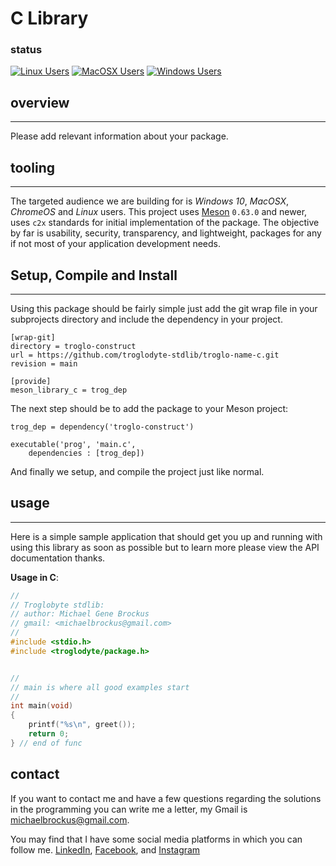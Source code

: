 # C Library

### status

[![Linux Users](https://github.com/troglodyte-coder/meson_library_c/actions/workflows/ci_runner_linux.yml/badge.svg)](https://github.com/troglodyte-coder/meson_library_c/actions/workflows/ci_runner_linux.yml) [![MacOSX Users](https://github.com/troglodyte-coder/meson_library_c/actions/workflows/ci_runner_macosx.yml/badge.svg)](https://github.com/troglodyte-coder/meson_library_c/actions/workflows/ci_runner_macosx.yml) [![Windows Users](https://github.com/troglodyte-coder/meson_library_c/actions/workflows/ci_runner_windows.yml/badge.svg)](https://github.com/troglodyte-coder/meson_library_c/actions/workflows/ci_runner_windows.yml)

## overview

* * *

Please add relevant information about your package.

## tooling

* * *

The targeted audience we are building for is *Windows 10*, *MacOSX*, *ChromeOS*
and *Linux* users. This project uses [Meson](https://mesonbuild.com/) `0.63.0`
and newer, uses `c2x` standards for initial implementation of the package. The
objective by far is usability, security, transparency, and lightweight, packages
for any if not most of your application development needs.

## Setup, Compile and Install

* * *

Using this package should be fairly simple just add the git wrap file
in your subprojects directory and include the dependency in your project.

```console
[wrap-git]
directory = troglo-construct
url = https://github.com/troglodyte-stdlib/troglo-name-c.git
revision = main

[provide]
meson_library_c = trog_dep
```


The next step should be to add the package to your Meson project:

```meson
trog_dep = dependency('troglo-construct')

executable('prog', 'main.c',
    dependencies : [trog_dep])

```

And finally we setup, and compile the project just like normal.

## usage

* * *

Here is a simple sample application that should get you up and
running with using this library as soon as possible but to learn
more please view the API documentation thanks.

**Usage in C**:

```c
//
// Troglobyte stdlib:
// author: Michael Gene Brockus
// gmail: <michaelbrockus@gmail.com>
//
#include <stdio.h>
#include <troglodyte/package.h>


//
// main is where all good examples start
//
int main(void)
{
    printf("%s\n", greet());
    return 0;
} // end of func

```

## contact

If you want to contact me and have a few questions
regarding the solutions in the programming you can write
me a letter, my Gmail is <michaelbrockus@gmail.com>.

You may find that I have some social media platforms
in which you can follow me. [LinkedIn](https://www.linkedin.com/in/michael-brockus), [Facebook](https://facebook.com/michael.brockus.555), and [Instagram](https://instagram.com/troglodyte_coder/)
